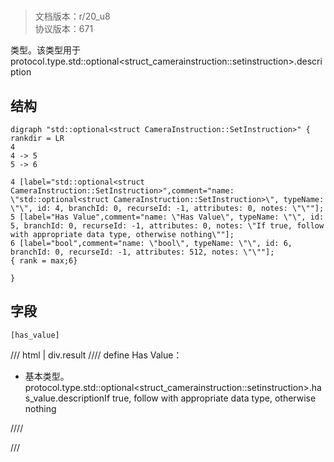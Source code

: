 # <!-- md:samp std::optional&lt;struct CameraInstruction::SetInstruction&gt; -->

> 文档版本：r/20_u8<br/>协议版本：671

<!-- md:samp std::optional&lt;struct CameraInstruction::SetInstruction&gt; -->类型。该类型用于protocol.type.std::optional&lt;struct_camerainstruction::setinstruction&gt;.description

## 结构

```viz
digraph "std::optional<struct CameraInstruction::SetInstruction>" {
rankdir = LR
4
4 -> 5
5 -> 6

4 [label="std::optional<struct CameraInstruction::SetInstruction>",comment="name: \"std::optional<struct CameraInstruction::SetInstruction>\", typeName: \"\", id: 4, branchId: 0, recurseId: -1, attributes: 0, notes: \"\""];
5 [label="Has Value",comment="name: \"Has Value\", typeName: \"\", id: 5, branchId: 0, recurseId: -1, attributes: 0, notes: \"If true, follow with appropriate data type, otherwise nothing\""];
6 [label="bool",comment="name: \"bool\", typeName: \"\", id: 6, branchId: 0, recurseId: -1, attributes: 512, notes: \"\""];
{ rank = max;6}

}

```

## 字段

```title='std::optional&lt;struct CameraInstruction::SetInstruction&gt;'
[has_value]
```

/// html | div.result
//// define
Has Value：<!-- md:samp bool -->

- 基本类型。protocol.type.std::optional&lt;struct_camerainstruction::setinstruction&gt;.has_value.descriptionIf true, follow with appropriate data type, otherwise nothing


////

///

